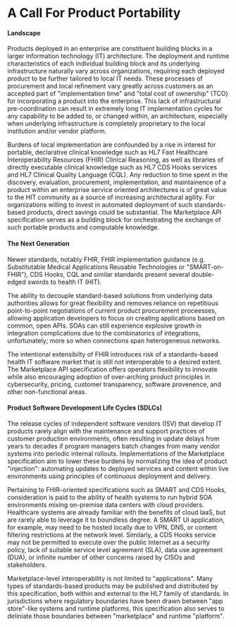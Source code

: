 # A Call For Product Portability

#### Landscape
Products deployed in an enterprise are constituent building blocks in a larger information technology (IT) architecture. The deployment and runtime characteristics of each individual building block and its underlying infrastructure naturally vary across organizations, requiring each deployed product to be further tailored to local IT needs. These processes of procurement and local refinement vary greatly across customers as an accepted part of "implementation time" and "total cost of ownership" (TCO) for incorporating a product into the enterprise. This lack of infrastructural pre-coordination can result in extremely long IT implementation cycles for any capability to be added to, or changed within, an architecture, especially when underlying infrastructure is completely proprietary to the local institution and/or vendor platform.

Burdens of local implementation are confounded by a rise in interest for portable, declarative clinical knowledge such as HL7 Fast Healthcare Interoperability Resources (FHIR) Clinical Reasoning, as well as libraries of directly executable clinical knowledge such as HL7 CDS Hooks services and HL7 Clinical Quality Language (CQL). Any reduction to time spent in the discovery, evaluation, procurement, implementation, and maintainence of a product within an enterprise service oriented architectures is of great value to the HIT community as a source of increasing architectural agility. For organizations willing to invest in automated deployment of such standards-based products, direct savings could be substantial. The Marketplace API specification serves as a building block for orchestrating the exchange of such portable products and computable knowledge.

#### The Next Generation

Newer standards, notably FHIR, FHIR implementation guidance (e.g. Substitutable Medical Applications Reusable Technologies or "SMART-on-FHIR"), CDS Hooks, CQL and similar standards present several double-edged swords to health IT (HIT).

The ability to decouple standard-based solutions from underlying data authorities allows for great flexibility and removes reliance on repetitious point-to-point negotiations of current product procurement proceesses, allowing application developers to focus on creating applications based on common, open APIs. SOAs can still experience explosive growth in integration complications due to the combinatorics of integrations, unfortunately; more so when connections span heterogeneous networks.

The intentional extensibilty of FHIR introduces risk of a standards-based health IT software market that is still not interoperable to a desired extent. The Marketplace API specification offers operators flexibility to innovate while also encouraging adoption of over-arching product principles in cybersecurity, pricing, customer transparency, software provenence, and other non-functional areas.

#### Product Software Development Life Cycles (SDLCs)

 <!-- There are many tradeoffs in the continuum between monolithic and microservice architectural principles, and the exponential increase in potential touch points in highly decoupled architectures is not to be discounted. Further, d -->

The release cycles of independent software vendors (ISV) that develop IT products rarely align with the maintenance and support practices of customer production environments, often resulting in update delays from years to decades if program managers batch changes from many vendor systems into periodic internal rollouts. Implementations of the Marketplace specification aim to lower these burdens by normalizing the idea of product "injection": automating updates to deployed services and content within live environments using principles of continuous deployment and delivery.

Pertaining to FHIR-oriented specifications such as SMART and CDS Hooks, consideration is paid to the ability of health systems to run hybrid SOA environments mixing on-premise data centers with cloud providers. Healthcare systems are already familiar with the benefits of cloud IaaS, but are rarely able to leverage it to boundless degree. A SMART UI application, for example, may need to be hosted locally due to VPN, DNS, or content filtering restrictions at the network level. Similarly, a CDS Hooks service may not be permitted to execute over the public Internet as a security policy, lack of suitable service level agreement (SLA), data use agreement (DUA), or infinite number of other concerns raised by CISOs and stakeholders.

Marketplace-level interoperability is not limited to "applications". Many types of standards-based products may be published and distributed by this specification, both within and external to the HL7 family of standards. In jurisdictions where regulatory boundaries have been drawn between "app store"-like systems and runtime platforms, this specification also serves to deliniate those boundaries between "marketplace" and runtime "platform".
